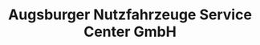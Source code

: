 ---
title: "Augsburger Nutzfahrzeuge Service Center GmbH"
url: /augsburg/augsburger-nutzfahrzeuge-service-center-gmbh/
shop: Autowerkstatt
---